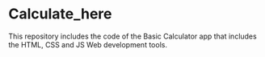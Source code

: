 # Calculate_here
This repository includes the code of the Basic Calculator app that includes the HTML, CSS and JS Web development tools. 
